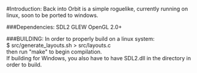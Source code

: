 #Introduction:
Back into Orbit is a simple roguelike, currently running on linux, soon to be ported to windows.

###Dependencies:
SDL2
GLEW
OpenGL 2.0+

###BUILDING:
In order to properly build on a linux system:   
$ src/generate_layouts.sh > src/layouts.c   
then run "make" to begin compilation.   
If building for Windows, you also have to have SDL2.dll in the directory in order to build.

